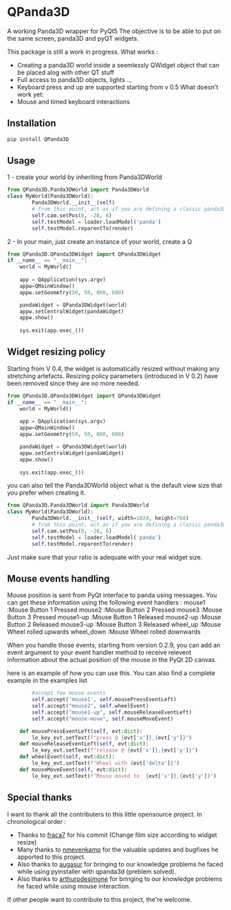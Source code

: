 
# QPanda3D

A working Panda3D wrapper for PyQt5
The objective is to be able to put on the same screen, panda3D and pyQT widgets.

This package is still a work in progress.
What works :

- Creating a panda3D world inside a seemlessly QWidget object that can be placed alog with other QT stuff
- Full access to panda3D objects, lights ...
- Keyboard press and up are supported starting from v 0.5
What doesn't work yet:
- Mouse and timed keyboard interactions

## Installation

```bash
pip install QPanda3D
```

## Usage

1 - create your world by inheriting from Panda3DWorld

```python
from QPanda3D.Panda3DWorld import Panda3DWorld
class MyWorld(Panda3DWorld):
        Panda3DWorld.__init__(self)
        # from this point, act as if you are defining a classic panda3D environment
        self.cam.setPos(0, -28, 6)
        self.testModel = loader.loadModel('panda')
        self.testModel.reparentTo(render)
```

2 - In your main, just create an instance of your world, create a Q

```python
from QPanda3D.QPanda3DWidget import QPanda3DWidget
if __name__ == "__main__":
    world = MyWorld()
    
    app = QApplication(sys.argv)
    appw=QMainWindow()
    appw.setGeometry(50, 50, 800, 600)

    pandaWidget = QPanda3DWidget(world)
    appw.setCentralWidget(pandaWidget)
    appw.show()
    
    sys.exit(app.exec_())

```

## Widget resizing policy

Starting from V 0.4, the widget is automatically resized without making any stretching artefacts. Resizing policy parameters (introduced in V 0.2) have been removed since they are no more needed.
  
```python
from QPanda3D.QPanda3DWidget import QPanda3DWidget
if __name__ == "__main__":
    world = MyWorld()
    
    app = QApplication(sys.argv)
    appw=QMainWindow()
    appw.setGeometry(50, 50, 800, 600)

    pandaWidget = QPanda3DWidget(world)
    appw.setCentralWidget(pandaWidget)
    appw.show()
    
    sys.exit(app.exec_())

```

you can also tell the Panda3DWorld object what is the default view size that you prefer when creating it.

```python
from QPanda3D.Panda3DWorld import Panda3DWorld
class MyWorld(Panda3DWorld):
        Panda3DWorld.__init__(self, width=1024, height=768)
        # from this point, act as if you are defining a classic panda3D environment
        self.cam.setPos(0, -28, 6)
        self.testModel = loader.loadModel('panda')
        self.testModel.reparentTo(render)
```

Just make sure that your ratio is adequate with your real widget size.

## Mouse events handling
Mouse position is sent from PyQt interface to panda using messages. You can get these information using the following event handlers :
mouse1 :Mouse Button 1 Pressed
mouse2 :Mouse Button 2 Pressed
mouse3 :Mouse Button 3 Pressed
mouse1-up :Mouse Button 1 Released
mouse2-up :Mouse Button 2 Released
mouse3-up :Mouse Button 3 Released
wheel_up :Mouse Wheel rolled upwards
wheel_down :Mouse Wheel rolled downwards

When you handle those events, starting from version 0.2.9, you can add an event argument to your event handler method to receive relevent information about the actual position of the mouse in the PyQt 2D canvas.

here is an example of how you can use this. You can also find a complete example in the examples list

```python
        #accept few mouse events
        self.accept('mouse1', self.mousePressEventLeft)
        self.accept("mouse2", self.wheelEvent)
        self.accept("mouse1-up", self.mouseReleaseEventLeft)
        self.accept("mouse-move", self.mouseMoveEvent)

    def mousePressEventLeft(self, evt:dict):
        le_key_evt.setText(f"press @ {evt['x']},{evt['y']}")
    def mouseReleaseEventLeft(self, evt:dict):
        le_key_evt.setText(f"release @ {evt['x']},{evt['y']}")
    def wheelEvent(self, evt:dict):
        le_key_evt.setText(f"Wheel with {evt['delta']}")
    def mouseMoveEvent(self, evt:dict):
        le_key_evt.setText(f"Mouse moved to  {evt['x']},{evt['y']}")
```
## Special thanks

I want to thank all the contributers to this little opensource project.
In chronological order :

- Thanks to [fraca7](https://github.com/fraca7) for his commit (Change film size according to widget resize)
- Many thanks to [nmevenkamp](https://github.com/nmevenkamp) for the valuable updates and bugfixes he apported to this project.
- Also thanks to [augasur](https://github.com/augasur) for bringing to our knowledge problems he faced while using pyinstaller with qpanda3d (preblem solved).
- Also thanks to [arthurpdesimone](https://github.com/arthurpdesimone) for bringing to our knowledge problems he faced while using mouse interaction.

If other people want to contribute to this project, the're welcome.
